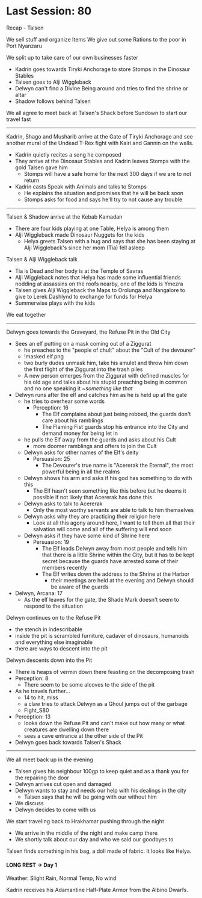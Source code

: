 # Last Session: 80

Recap - Talsen

We sell stuff and organize Items
We give out some Rations to the poor in Port Nyanzaru

We split up to take care of our own businesses faster
- Kadrin goes towards Tiryki Anchorage to store Stomps in the Dinosaur Stables
- Talsen goes to Alji Wiggleback
- Delwyn can't find a Divine Being around and tries to find the shrine or altar
- Shadow follows behind Talsen

We all agree to meet back at Talsen's Shack before Sundown to start our travel fast

---
Kadrin, Shago and Musharib arrive at the Gate of Tiryki Anchorage and see another mural of the Undead T-Rex fight with Kairi and Gannin on the walls.
- Kadrin quietly recites a song he composed
- They arrive at the Dinosaur Stables and Kadrin leaves Stomps with the gold Talsen gave him
	- Stomps will have a safe home for the next 300 days if we are to not return
- Kadrin casts Speak with Animals and talks to Stomps
	- He explains the situation and promises that he will be back soon
	- Stomps asks for food and says he'll try to not cause any trouble
---
Talsen & Shadow arrive at the Kebab Kamadan
- There are four kids playing at one Table, Helya is among them
- Alji Wiggleback made Dinosaur Nuggets for the kids
	- Helya greets Talsen with a hug and says that she has been staying at Alji Wiggleback's since her mom (Tia) fell asleep

Talsen & Alji Wiggleback talk
- Tia is Dead and her body is at the Temple of Savras
- Alji Wiggleback notes that Helya has made some influential friends nodding at assassins on the roofs nearby, one of the kids is Ymezra
- Talsen gives Alji Wiggleback the Maps to Orolunga and Nangalore to give to Lerek Dashlynd to exchange for funds for Helya
- Summerwise plays with the kids

We eat together

---
Delwyn goes towards the Graveyard, the Refuse Pit in the Old City
- Sees an elf putting on a mask coming out of a Ziggurat
	- he preaches to the "people of chult" about the "Cult of the devourer"
	- !masked elf.png
	- two burly dudes unmask him, take his amulet and throw him down the first flight of the Ziggurat into the trash piles
	- A new person emerges from the Ziggurat with defined muscles for his old age and talks about his stupid preaching being in common and no one speaking it ~_something like that_
- Delwyn runs after the elf and catches him as he is held up at the gate
	- he tries to overhear some words
		- Perception: 16
			- The Elf complains about just being robbed, the guards don't care about his ramblings
			- The Flaming Fist guards stop his entrance into the City and demand money for being let in
	- he pulls the Elf away from the guards and asks about his Cult
		- more doomer ramblings and offers to join the Cult
	- Delwyn asks for other names of the Elf's deity
		- Persuasion: 25
			- The Devourer's true name is "Acererak the Eternal", the most powerful being in all the realms
	- Delwyn shows his arm and asks if his god has something to do with this
		- The Elf hasn't seen something like this before but he deems it possible if not likely that Acererak has done this
	- Delwyn asks to talk to Acererak
		- Only the most worthy servants are able to talk to him themselves
	- Delwyn asks why they are practicing their religion here
		- Look at all this agony around here, I want to tell them all that their salvation will come and all of the suffering will end soon
	- Delwyn asks if they have some kind of Shrine here
		- Persuasion: 19
			- The Elf leads Delwyn away from most people and tells him that there is a little Shrine within the City, but it has to be kept secret because the guards have arrested some of their members recently
			- The Elf writes down the address to the Shrine at the Harbor
				- their meetings are held at the evening and Delwyn should be aware of the guards
- Delwyn, Arcana: 17
	- As the elf leaves for the gate, the Shade Mark doesn't seem to respond to the situation

Delwyn continues on to the Refuse Pit
- the stench in indescribable
- inside the pit is scrambled furniture, cadaver of dinosaurs, humanoids and everything else imaginable
- there are ways to descent into the pit

Delwyn descents down into the Pit
- There is heaps of vermin down there feasting on the decomposing trash
- Perception: 8
	- There seem to be some alcoves to the side of the pit
- As he travels further...
	- 14 to hit, miss
	- a claw tries to attack Delwyn as a Ghoul jumps out of the garbage
	- Fight_S80
- Perception: 13
	- looks down the Refuse Pit and can't make out how many or what creatures are dwelling down there
	- sees a cave entrance at the other side of the Pit
- Delwyn goes back towards Talsen's Shack
---

We all meet back up in the evening
- Talsen gives his neighbour 100gp to keep quiet and as a thank you for the repairing the door
- Delwyn arrives cut open and damaged
- Delwyn wants to stay and needs our help with his dealings in the city
	- Talsen says that he will be going with our without him
- We discuss
- Delwyn decides to come with us

We start traveling back to Hrakhamar pushing through the night
- We arrive in the middle of the night and make camp there
- We shortly talk about our day and who we said our goodbyes to

Talsen finds something in his bag, a doll made of fabric. It looks like Helya.

#### LONG REST -> Day 1
Weather: Slight Rain, Normal Temp, No wind

Kadrin receives his Adamantine Half-Plate Armor from the Albino Dwarfs.